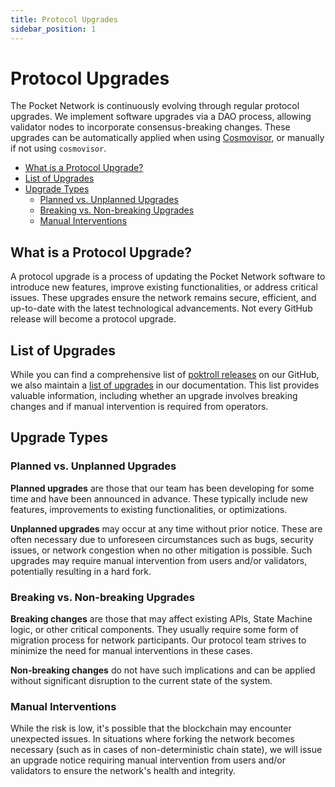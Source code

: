 ```yaml
---
title: Protocol Upgrades
sidebar_position: 1
---
```



# Protocol Upgrades <!-- omit in toc -->

The Pocket Network is continuously evolving through regular protocol upgrades. We implement software upgrades via a DAO process, allowing validator nodes to incorporate consensus-breaking changes. These upgrades can be automatically applied when using [Cosmovisor](../../operate/run_a_node/full_node_cosmovisor.md), or manually if not using `cosmovisor`.

- [What is a Protocol Upgrade?](#what-is-a-protocol-upgrade)
- [List of Upgrades](#list-of-upgrades)
- [Upgrade Types](#upgrade-types)
  - [Planned vs. Unplanned Upgrades](#planned-vs-unplanned-upgrades)
  - [Breaking vs. Non-breaking Upgrades](#breaking-vs-non-breaking-upgrades)
  - [Manual Interventions](#manual-interventions)

## What is a Protocol Upgrade?

A protocol upgrade is a process of updating the Pocket Network software to introduce new features, improve existing functionalities, or address critical issues. These upgrades ensure the network remains secure, efficient, and up-to-date with the latest technological advancements. Not every GitHub release will become a protocol upgrade.

## List of Upgrades

While you can find a comprehensive list of [poktroll releases](https://github.com/pokt-network/poktroll/releases) on our GitHub, we also maintain a [list of upgrades](./upgrade_list.md) in our documentation. This list provides valuable information, including whether an upgrade involves breaking changes and if manual intervention is required from operators.

## Upgrade Types

### Planned vs. Unplanned Upgrades

**Planned upgrades** are those that our team has been developing for some time and have been announced in advance. These typically include new features, improvements to existing functionalities, or optimizations.

**Unplanned upgrades** may occur at any time without prior notice. These are often necessary due to unforeseen circumstances such as bugs, security issues, or network congestion when no other mitigation is possible. Such upgrades may require manual intervention from users and/or validators, potentially resulting in a hard fork.

### Breaking vs. Non-breaking Upgrades

**Breaking changes** are those that may affect existing APIs, State Machine logic, or other critical components. They usually require some form of migration process for network participants. Our protocol team strives to minimize the need for manual interventions in these cases.

**Non-breaking changes** do not have such implications and can be applied without significant disruption to the current state of the system.

### Manual Interventions

While the risk is low, it's possible that the blockchain may encounter unexpected issues. In situations where forking the network becomes necessary (such as in cases of non-deterministic chain state), we will issue an upgrade notice requiring manual intervention from users and/or validators to ensure the network's health and integrity.


